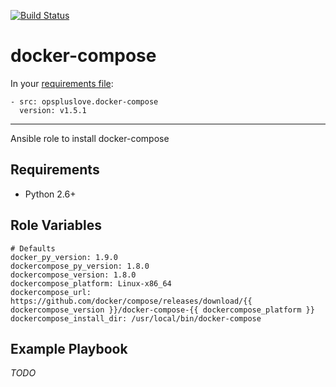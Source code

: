 [![Build Status](https://travis-ci.org/opspluslove/ansible-docker-compose.svg?branch=master)](https://travis-ci.org/opspluslove/ansible-docker-compose)

docker-compose
======

In your [requirements file](https://galaxy.ansible.com/intro):

```
- src: opspluslove.docker-compose
  version: v1.5.1
```

----

Ansible role to install docker-compose

Requirements
------------

- Python 2.6+

Role Variables
--------------

```
# Defaults
docker_py_version: 1.9.0
dockercompose_py_version: 1.8.0
dockercompose_version: 1.8.0
dockercompose_platform: Linux-x86_64
dockercompose_url: https://github.com/docker/compose/releases/download/{{ dockercompose_version }}/docker-compose-{{ dockercompose_platform }}
dockercompose_install_dir: /usr/local/bin/docker-compose
```

Example Playbook
----------------

_TODO_
